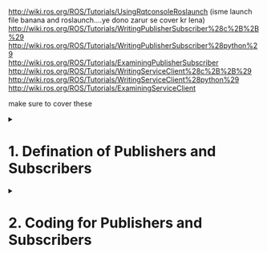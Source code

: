 http://wiki.ros.org/ROS/Tutorials/UsingRqtconsoleRoslaunch (isme launch file banana and roslaunch....ye dono zarur se cover kr lena) <br>
http://wiki.ros.org/ROS/Tutorials/WritingPublisherSubscriber%28c%2B%2B%29<br>
http://wiki.ros.org/ROS/Tutorials/WritingPublisherSubscriber%28python%29<br>
http://wiki.ros.org/ROS/Tutorials/ExaminingPublisherSubscriber<br>
http://wiki.ros.org/ROS/Tutorials/WritingServiceClient%28c%2B%2B%29<br>
http://wiki.ros.org/ROS/Tutorials/WritingServiceClient%28python%29<br>
http://wiki.ros.org/ROS/Tutorials/ExaminingServiceClient<br>

make sure to cover these

<details>
  <summary><h1>1. Defination of Publishers and Subscribers</h1></summary>
  
Message passing in ROS happens with the Publisher Subscriber Interface provided by ROS library functions. The primary mechanism for ROS nodes to exchange data is sending and receiving messages. Messages are transmitted on a topic, and each topic has a unique name in the ROS network. If a node wants to share information, it uses a publisher to send data to a topic. Or we can say a Publisher is the one puts the messages of some standard Message Type to a particular Topic. A node that wants to receive that information uses a subscriber to that same topic. Or we can say the Subscriber subscribes to the Topic so that it receives the messages whenever any message is published to the Topic. A ROS Node can be a Publisher or a Subscriber. Besides its unique name, each topic also has a message type, which determines the types of messages that are capable of being transmitted under that topic.

This publisher and subscriber communication has the following characteristics:

   - Topics are used for many-to-many communication. Many publishers can send messages to the same topic and many subscribers can receive them.

   - Publishers and subscribers are decoupled through topics and can be created and destroyed in any order. A message can be published to a topic even if there are no active subscribers.
  
   - Note that a publisher can publish to one or more Topic and a Subscriber can subscribe to one or more Topic.

   - Also, publishers and subscribers are not aware of each others’ existence. The idea is to decouple the production of information from its consumption and all the IP addresses of various nodes are tracked by the ROS Master.

The concept of topics, publishers, and subscribers is illustrated in the figure:
  
<br>
<p align="center">
  <img src="https://github.com/AMC-IITBHU/ROS-Summer-Camp-22/blob/main/Week%201/assets/pub_and_sub.png">
</p>
<br>  

  
</details>


<details>
  <summary><h1>2. Coding for Publishers and Subscribers</h1></summary>
  
  <br>
<p align="center">
  <img src="https://github.com/AMC-IITBHU/ROS-Summer-Camp-22/blob/main/Week%201/assets/pub_and_sub.jpeg">
</p>
<br>  
  
#Publishers

  Move to the ros package that you created before. Inside the package create a folder named scripts. Inside the scripts folder create a python file with any name you like. Here I am using the name "learn_publishers.py"

  In the python file put the following code 

  ```python
  #!/usr/bin/env python3
  #import the rospy package and the String message type
  import rospy
  from std_msgs.msg import String
  #function to publish messages at the rate of 2 messages per second
  def messagePublisher():
       #define a topic to which the messages will be published
       message_publisher = rospy.Publisher(‘messageTopic’, String, queue_size=10)
      #initialize the Publisher node. 
      #Setting anonymous=True will append random integers at the end of our publisher node
      rospy.init_node(‘messagePubNode’, anonymous=True)
      #publishes at a rate of 2 messages per second
      rate = rospy.Rate(2)
      #Keep publishing the messages until the user interrupts 
      while not rospy.is_shutdown():
      message = “ROS Tutorial by Arsalan”
      #display the message on the terminal
      rospy.loginfo(‘Published: ‘ + message)
      #publish the message to the topic
      message_publisher.publish(message)
      #rate.sleep() will wait enough until the node publishes the     message to the topic
      rate.sleep()
  if __name__ == ‘__main__’:
      try:
          messagePublisher()
      #capture the Interrupt signals
      except rospy.ROSInterruptException:
          pass
  ```

  Now let us decode the code line by line


  
</details>  


